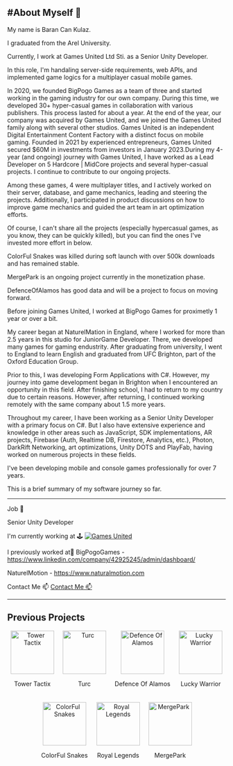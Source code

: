 #About Myself 👋
-----------------------

My name is Baran Can Kulaz.

I graduated from the Arel University.

Currently, I work at Games United Ltd Sti. as a Senior Unity Developer.

In this role, I'm handaling server-side requirements, web APIs, and implemented game logics for a multiplayer casual mobile games.

In 2020, we founded BigPogo Games as a team of three and started working in the gaming industry for our own company. During this time, we developed 30+ hyper-casual games in collaboration with various publishers. This process lasted for about a year. At the end of the year, our company was acquired by Games United, and we joined the Games United family along with several other studios. Games United is an independent Digital Entertainment Content Factory with a distinct focus on mobile gaming. Founded in 2021 by experienced entrepreneurs, Games United secured $60M in investments from investors in January 2023.During my 4-year (and ongoing) journey with Games United, I have worked as a Lead Developer on 5 Hardcore | MidCore projects and several hyper-casual projects. I continue to contribute to our ongoing projects.

Among these games, 4 were multiplayer titles, and I actively worked on their server, database, and game mechanics, leading and steering the projects. Additionally, I participated in product discussions on how to improve game mechanics and guided the art team in art optimization efforts.


Of course, I can't share all the projects (especially hypercasual games, as you know, they can be quickly killed), but you can find the ones I've invested more effort in below.

ColorFul Snakes was killed during soft launch with over 500k downloads and has remained stable. 

MergePark is an ongoing project currently in the monetization phase. 

DefenceOfAlamos has good data and will be a project to focus on moving forward.



Before joining Games United, I worked at BigPogo Games for proximetly 1 year or over a bit. 

My career began at NaturelMation in England, where I worked for more than 2.5 years in this studio for JuniorGame Developer. There, we developed many games for gaming endustrity. After graduating from university, I went to England to learn English and graduated from UFC Brighton, part of the Oxford Education Group. 

Prior to this, I was developing Form Applications with C#. However, my journey into game development began in Brighton when I encountered an opportunity in this field. After finishing school, I had to return to my country due to certain reasons. However, after returning, I continued working remotely with the same company about 1.5 more years.

Throughout my career, I have been working as a Senior Unity Developer with a primary focus on C#. But I also have extensive experience and knowledge in other areas such as JavaScript, SDK implementations, AR projects, Firebase (Auth, Realtime DB, Firestore, Analytics, etc.), Photon, DarkRift Networking, art optimizations, Unity DOTS and PlayFab, having worked on numerous projects in these fields.

I've been developing mobile and console games professionally for over 7 years.

This is a brief summary of my software journey so far.

---------------------------------------------------------------------------
Job 💼

Senior Unity Developer

I'm currently working at 🕹️
[![Games United](https://media.licdn.com/dms/image/v2/C4D0BAQEHPVjwbq-F3g/company-logo_200_200/company-logo_200_200/0/1675716002899?e=1743638400&v=beta&t=pNGL9wZx7vGGpKh7c2yIN8czLDqdsce0FhXjFdZ03Gc)](https://www.linkedin.com/company/gamesunitedhq/)




 
I previously worked at🔭
BigPogoGames - https://www.linkedin.com/company/42925245/admin/dashboard/


NaturelMotion - https://www.naturalmotion.com

Contact Me 📫
<a href="https://www.linkedin.com/in/baran-can-kulaz-91a1369a/">Contact Me 📫</a>

-------------------------------------------------------------------------
## Previous Projects

<div style="display: flex; justify-content: center; align-items: center; gap: 20px; flex-wrap: wrap;">

  <a href="https://play.google.com/store/apps/details?id=com.gamesunited.towertactix" style="text-decoration: none; text-align: center;">
    <img src="https://play-lh.googleusercontent.com/whsK5bpbkoqYpIgomaW8Zkd4g1zceGBPxs-B0Kr64EkEfY8lS8CAMgujf0GQi9lieXK2=s96" alt="Tower Tactix" width="100" height="100">
    <p>Tower Tactix</p>
  </a>

  <a href="https://play.google.com/store/apps/details?id=com.GamesUnited.Turc" style="text-decoration: none; text-align: center;">
    <img src="https://play-lh.googleusercontent.com/Z7vuvy1e8qcUpskhaP5WGWX0qyGK1iIukDe99Mp5DPyqDbS3BNspG3kEcTZnuvcDMXk=w480-h960" alt="Turc" width="100" height="100">
    <p>Turc</p>
  </a>

  <a href="https://play.google.com/store/apps/details?id=com.gamesunited.DefenseOfAlamos" style="text-decoration: none; text-align: center;">
    <img src="https://play-lh.googleusercontent.com/enbAD2ury7MPECxQe43nApAhGg-4qkUyqf5cvy9jrycwDfSOVQjRpFyShzzNYpMQXnY=s96" alt="Defence Of Alamos" width="100" height="100">
    <p>Defence Of Alamos</p>
  </a>

  <a href="https://play.google.com/store/apps/details?id=com.gamesunited.luckywarrior" style="text-decoration: none; text-align: center;">
    <img src="https://play-lh.googleusercontent.com/gi4EKHo_ZZhNVCBrbWX71hZOfrFzilnlrWegkUXwOjG5r4cWVa51Ktr88AvkNoYhfN8=w480-h960" alt="Lucky Warrior" width="100" height="100">
    <p>Lucky Warrior</p>
  </a>

  <a href="https://play.google.com/store/apps/details?id=com.QuickFingersGames.ColorfulSnake" style="text-decoration: none; text-align: center;">
    <img src="https://play-lh.googleusercontent.com/Dfmtb9A52f6qdwuJq9M-9YcDN7eWY7nKRyV3keXj5ZfiCCvQkGvHKppjJfSUPP3BReM=w480-h960" alt="ColorFul Snakes" width="100" height="100">
    <p>ColorFul Snakes</p>
  </a>

  <a href="https://play.google.com/store/apps/details?id=com.BigPogoGames.RoyalLegends" style="text-decoration: none; text-align: center;">
    <img src="https://via.placeholder.com/100" alt="Royal Legends" width="100" height="100">
    <p>Royal Legends</p>
  </a>

  <a href="https://play.google.com/store/apps/details?id=com.GamesUnited.Mergedpark" style="text-decoration: none; text-align: center;">
    <img src="https://play-lh.googleusercontent.com/dVFyFwlEQpoqneXgcVjL8l7SRkMTqHIQyU80oH-xSQcz9msjrDf1JhDzD7FWyg3_ePo=s96" alt="MergePark" width="100" height="100">
    <p>MergePark</p>
  </a>

</div>







